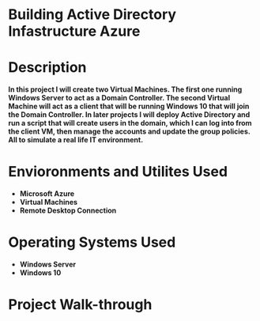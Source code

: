 # Building Active Directory Infastructure Azure

# <b>Description<b/>
In this project I will create two Virtual Machines. The first one running Windows Server to act as a Domain Controller. The second Virtual Machine will act as a client that will be running Windows 10 that will join the Domain Controller. In later projects I will deploy Active Directory and run a script that will create users in the domain, which I can log into from the client VM, then manage the accounts and update the group policies. All to simulate a real life IT environment.
# <b>Envioronments and Utilites Used<b/>
 - Microsoft Azure
 - Virtual Machines
 - Remote Desktop Connection
# <b>Operating Systems Used<b/>
 - Windows Server
 - Windows 10
# <b>Project Walk-through<b>
